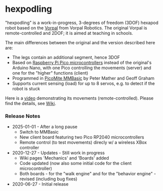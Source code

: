 # hexpodling

"hexpodling" is a work-in-progress, 3-degrees of freedom (3DOF) hexapod robot based on the [Vorpal](https://vorpalrobotics.com/wiki/index.php/Vorpal_The_Hexapod) from Vorpal Robotics. The original Vorpal is remote-controlled and 2DOF; it is aimed at teaching in schools. 

The main differences between the original and the version described here are:
* The legs contain an additional segment, hence 3DOF
* Based on [Raspberry Pi Pico microcontrollers](https://www.raspberrypi.com/products/raspberry-pi-pico/) instead of the original's Arduino Nano, with one Pico controlling the movements (server) and one for the "higher" functions (client)
* Programmed in [PicoMite MMBasic](https://geoffg.net/picomite.html) by Peter Mather and Geoff Graham
* Supports current sensing (load) for up to 8 servos, e.g. to detect if the robot is stuck

Here is a [video](https://youtu.be/h_NlpfQ0yDU?si=2IDnd0aLCBPWmuDh) demonstrating its movements (remote-controlled).
Please find the details, see [Wiki](https://github.com/teuler/hexpodling/wiki).

### Release Notes

* 2025-01-01 - After a long pause
  * Switch to MMBasic
  * New client board featuring two Pico RP2040 microcontrollers
  * Remote control (to test movements) direcly w/ a wireless XBox controller
* 2020-12-27 - Updates - Still work in progress
  * Wiki pages 'Mechanics' and 'Boards' added
  * Code updated (now also some initial code for the client microcontroller)
  * Both boards - for the "walk engine" and for the "behavior engine" - revised (including bug fixes)
* 2020-06-27 - Initial release  

